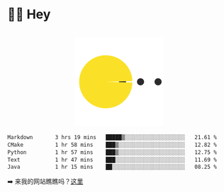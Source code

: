 
# 👋🏻 Hey
<div align="center">
	<br>
	<img src="https://raw.githubusercontent.com/Aniket965/Aniket965/master/pacman.svg?sanitize=true" width="200" height="200">
	<br>
</div>

<!--START_SECTION:waka-->

```txt
Markdown       3 hrs 19 mins   █████▒░░░░░░░░░░░░░░░░░░░   21.61 %
CMake          1 hr 58 mins    ███▒░░░░░░░░░░░░░░░░░░░░░   12.82 %
Python         1 hr 57 mins    ███▒░░░░░░░░░░░░░░░░░░░░░   12.75 %
Text           1 hr 47 mins    ███░░░░░░░░░░░░░░░░░░░░░░   11.69 %
Java           1 hr 15 mins    ██░░░░░░░░░░░░░░░░░░░░░░░   08.25 %
```

<!--END_SECTION:waka-->

 ➡️  来我的网站瞧瞧吗？[这里](https://www.shaolongfei.com)
